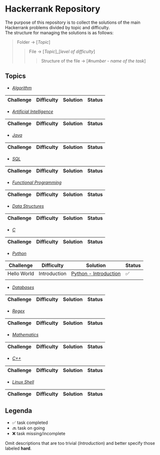 # Hackerrank Repository
The purpose of this repository is to collect the solutions of the main Hackerrank problems divided by topic and difficulty.
<br >The structure for managing the solutions is as follows:
>Folder -> [*Topic*]
>> File -> [*Topic*]_[*level of difficulty*]
>>> Structure of the file -> [*#number* - *name of the task*]
## Topics

- [*Algorithm*](https://www.hackerrank.com/domains/algorithms)

| Challenge   | Difficulty   | Solution                                                                                                      | Status |
|-------------|--------------|---------------------------------------------------------------------------------------------------------------|--------|
- [*Artificial Intelligence*](https://www.hackerrank.com/domains/ai)

| Challenge   | Difficulty   | Solution                                                                                                      | Status |
|-------------|--------------|---------------------------------------------------------------------------------------------------------------|--------|
- [*Java*](https://www.hackerrank.com/domains/java)

| Challenge   | Difficulty   | Solution                                                                                                      | Status |
|-------------|--------------|---------------------------------------------------------------------------------------------------------------|--------|
- [*SQL*](https://www.hackerrank.com/domains/sql)

| Challenge   | Difficulty   | Solution                                                                                                      | Status |
|-------------|--------------|---------------------------------------------------------------------------------------------------------------|--------|
- [*Functional Programming*](https://www.hackerrank.com/domains/fp)

| Challenge   | Difficulty   | Solution                                                                                                      | Status |
|-------------|--------------|---------------------------------------------------------------------------------------------------------------|--------|
- [*Data Structures*](https://www.hackerrank.com/domains/data-structures)

| Challenge   | Difficulty   | Solution                                                                                                      | Status |
|-------------|--------------|---------------------------------------------------------------------------------------------------------------|--------|
- [*C*](https://www.hackerrank.com/domains/c)

| Challenge   | Difficulty   | Solution                                                                                                      | Status |
|-------------|--------------|---------------------------------------------------------------------------------------------------------------|--------|
- [*Python*](https://www.hackerrank.com/domains/python)

| Challenge   | Difficulty   | Solution                                                                                                      | Status |
|-------------|--------------|---------------------------------------------------------------------------------------------------------------|--------|
| Hello World | Introduction | [Python - Introduction](https://github.com/NicolaTommasini/Hackerrank/blob/main/Python/Introduction_Python.py) | :white_check_mark:     |
|             |              |                                                                                                               |        |
- [*Databases*](https://www.hackerrank.com/domains/databases)


| Challenge   | Difficulty   | Solution                                                                                                      | Status |
|-------------|--------------|---------------------------------------------------------------------------------------------------------------|--------|



- [*Regex*](https://www.hackerrank.com/domains/regex)

| Challenge   | Difficulty   | Solution                                                                                                      | Status |
|-------------|--------------|---------------------------------------------------------------------------------------------------------------|--------|
- [*Mathematics*](https://www.hackerrank.com/domains/mathematics)

| Challenge   | Difficulty   | Solution                                                                                                      | Status |
|-------------|--------------|---------------------------------------------------------------------------------------------------------------|--------|
- [*C++*](https://www.hackerrank.com/domains/cpp)

| Challenge   | Difficulty   | Solution                                                                                                      | Status |
|-------------|--------------|---------------------------------------------------------------------------------------------------------------|--------|
- [*Linux Shell*](https://www.hackerrank.com/domains/shell)

| Challenge   | Difficulty   | Solution                                                                                                      | Status |
|-------------|--------------|---------------------------------------------------------------------------------------------------------------|--------|

## Legenda
- :white_check_mark: task completed
- :soon: task on going
- :x: task missing/incomplete

Omit descriptions that are too trivial (*Introduction*) and better specify those labeled **hard**.